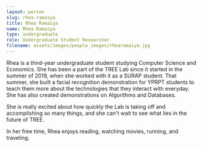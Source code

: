 ```yaml
---
layout: person
slug: rhea-ramaiya
title: Rhea Ramaiya
name: Rhea Ramaiya
type: undergraduate
role: Undergraduate Student Researcher
filename: assets/images/people_images/rhearamaiya.jpg
---
```

Rhea is a third-year undergraduate student studying Computer Science and Economics. She has been a part of the TREE Lab since it started in the summer of 2019, when she worked with it as a SURAP student. That summer, she built a facial recognition demonstration for YPRPT students to teach them more about the technologies that they interact with everyday. She has also created demonstrations on Algorithms and Databases.

She is really excited about how quickly the Lab is taking off and accomplishing so many things, and she can't wait to see what lies in the future of TREE.

In her free time, Rhea enjoys reading, watching movies, running, and traveling.
